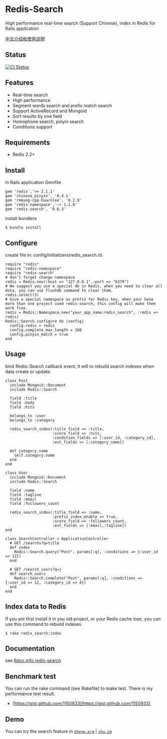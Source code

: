 # Redis-Search

High performance real-time search (Support Chinese), index in Redis for Rails application

[中文介绍和使用说明](https://github.com/huacnlee/redis-search/wiki/Usage-in-Chinese)

## Status

[![CI Status](https://secure.travis-ci.org/huacnlee/redis-search.png)](http://travis-ci.org/huacnlee/redis-search)

## Features

* Real-time search
* High performance
* Segment words search and prefix match search
* Support ActiveRecord and Mongoid
* Sort results by one field
* Homophone search, pinyin search
* Conditions support

## Requirements

* Redis 2.2+

## Install

in Rails application Gemfile

    gem 'redis','>= 2.1.1'
    gem 'chinese_pinyin', '0.4.1'
    gem 'rmmseg-cpp-huacnlee', '0.2.9'
    gem 'redis-namespace','~> 1.1.0'
    gem 'redis-search', '0.6.3'

install bundlers

    $ bundle install

## Configure

create file in: config/initializers/redis_search.rb

    require "redis"
    require "redis-namespace"
    require "redis-search"
    # don't forget change namespace
    redis = Redis.new(:host => "127.0.0.1",:port => "6379")
    # We suggest you use a special db in Redis, when you need to clear all data, you can use flushdb command to clear them.
    redis.select(3)
    # Give a special namespace as prefix for Redis key, when your have more than one project used redis-search, this config will make them work fine.
    redis = Redis::Namespace.new("your_app_name:redis_search", :redis => redis)
    Redis::Search.configure do |config|
      config.redis = redis
      config.complete_max_length = 100
      config.pinyin_match = true
    end

## Usage

bind Redis::Search callback event, it will to rebuild search indexes when data create or update.

    class Post
      include Mongoid::Document
      include Redis::Search
  
      field :title
      field :body
      field :hits
  
      belongs_to :user
      belongs_to :category
  
      redis_search_index(:title_field => :title,
                         :score_field => :hits,
                         :condition_fields => [:user_id, :category_id],
                         :ext_fields => [:category_name])
  
      def category_name
        self.category.name
      end
    end
    
    class User
      include Mongoid::Document
      include Redis::Search
      
      field :name
      field :tagline
      field :email
      field :followers_count
      
      redis_search_index(:title_field => :name,
                         :prefix_index_enable => true,
                         :score_field => :followers_count,
                         :ext_fields => [:email,:tagline])
    end

    class SearchController < ApplicationController
      # GET /searchs?q=title
      def index
        Redis::Search.query("Post", params[:q], :conditions => {:user_id => 12})
      end
      
      # GET /search_users?q=j
      def search_users
        Redis::Search.complete("Post", params[:q], :conditions => {:user_id => 12, :category_id => 4})
      end
    end

## Index data to Redis

If you are first install it in you old project, or your Redis cache lose, you can use this command to rebuild indexes.

    $ rake redis_search:index

## Documentation

see [Rdoc.info redis-search](http://rubydoc.info/gems/redis-search)

## Benchmark test

You can run the rake command (see Rakefile) to make test.
There is my performance test result.

* [https://gist.github.com/1150933](https://gist.github.com/1150933)
    
## Demo

You can try the search feature in [`zheye.org`](http://zheye.org) | [`shu.im`](http://shu.im)

